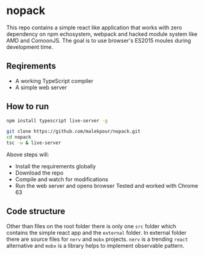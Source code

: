 # nopack
This repo contains a simple react like application that works with zero dependency on npm echosystem, webpack and hacked module system like AMD and ComoonJS. The goal is to use browser's ES2015 moules during development time.

## Reqirements
- A working TypeScript compiler
- A simple web server

## How to run
```bash
npm install typescript live-server -g

git clone https://github.com/malekpour/nopack.git
cd nopack
tsc -w & live-server
```
Above steps will:
- Install the requirements globally
- Download the repo
- Compile and watch for modifications
- Run the web server and opens browser
Tested and worked with Chrome 63

## Code structure
Other than files on the root folder there is only one `src` folder which contains the simple react app and the `external` folder. In external folder there are source files for `nerv` and `mobx` projects. `nerv` is a trending `react` alternative and `mobx` is a library helps to implement observable pattern.
